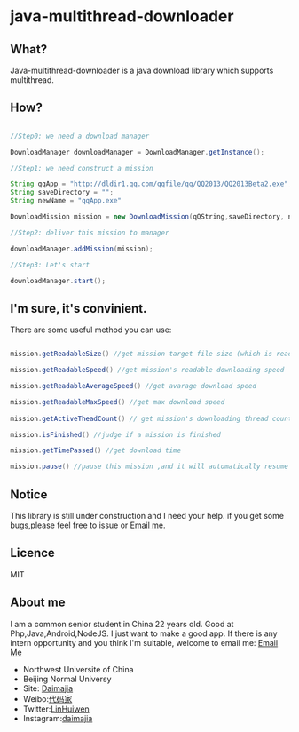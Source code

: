 java-multithread-downloader
===========================

## What?

Java-multithread-downloader is a java download library which supports multithread.

## How?

```java

//Step0: we need a download manager

DownloadManager downloadManager = DownloadManager.getInstance(); 

//Step1: we need construct a mission

String qqApp = "http://dldir1.qq.com/qqfile/qq/QQ2013/QQ2013Beta2.exe";
String saveDirectory = "";
String newName = "qqApp.exe"

DownloadMission mission = new DownloadMission(qQString,saveDirectory, newName);

//Step2: deliver this mission to manager

downloadManager.addMission(mission);

//Step3: Let's start

downloadManager.start();

```

## I'm sure, it's convinient.

There are some useful method you can use:

```java

mission.getReadableSize() //get mission target file size (which is readable end with KB/MB/GB…)

mission.getReadableSpeed() //get mission's readable downloading speed

mission.getReadableAverageSpeed() //get avarage download speed

mission.getReadableMaxSpeed() //get max download speed
 
mission.getActiveTheadCount() // get mission's downloading thread count

mission.isFinished() //judge if a mission is finished

mission.getTimePassed() //get download time

mission.pause() //pause this mission ,and it will automatically resume when you start again. 

```
## Notice

This library is still under construction and I need your help. if you get some bugs,please feel free to issue or [Email me](mailto:daimajia@gmail.com).

## Licence

MIT

## About me

I am a common senior student in China 22 years old. Good at Php,Java,Android,NodeJS. I just want to make a good app. If there is any intern opportunity and you think I'm suitable, welcome to email me:  [Email Me](mailto:smallbeardict@163.com)

*	Northwest Universite of China
*	Beijing Normal Universy
*	Site: [Daimajia](http://www.zhan-dui.com)
*	Weibo:[代码家](http://weibo.com/daimajia)
*	Twitter:[LinHuiwen](http://twitter.com/LinHuiwen)
*	Instagram:[daimajia](http://instagram.com/daimajia)
